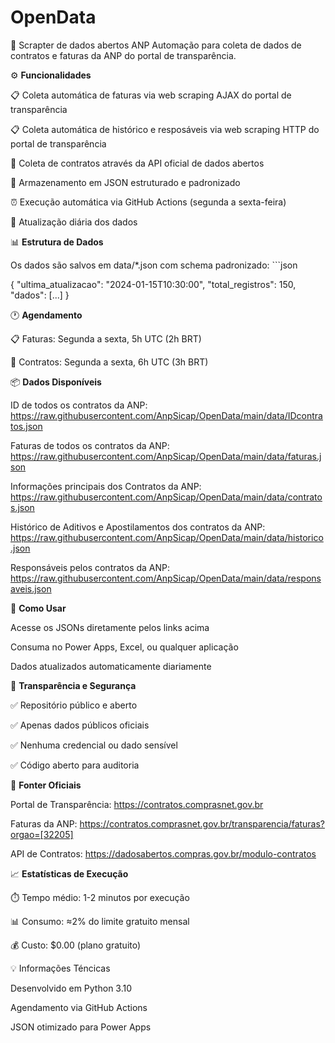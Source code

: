 # OpenData
🏢 Scrapter de dados abertos ANP
Automação para coleta de dados de contratos e faturas da ANP do portal de transparência.

⚙️ **Funcionalidades**

📋 Coleta automática de faturas via web scraping AJAX do portal de transparência

📋 Coleta automática de histórico e resposáveis via web scraping HTTP do portal de transparência

📄 Coleta de contratos através da API oficial de dados abertos

💾 Armazenamento em JSON estruturado e padronizado

⏰ Execução automática via GitHub Actions (segunda a sexta-feira)

🔄 Atualização diária dos dados


📊 **Estrutura de Dados**

Os dados são salvos em data/*.json com schema padronizado: ```json

{ "ultima_atualizacao": "2024-01-15T10:30:00", "total_registros": 150, "dados": [...] }


🕐 **Agendamento**

📋 Faturas: Segunda a sexta, 5h UTC (2h BRT)

📄 Contratos: Segunda a sexta, 6h UTC (3h BRT)



📦 **Dados Disponíveis**

ID de todos os contratos da ANP: https://raw.githubusercontent.com/AnpSicap/OpenData/main/data/IDcontratos.json

Faturas de todos os contratos da ANP: https://raw.githubusercontent.com/AnpSicap/OpenData/main/data/faturas.json

Informações principais dos Contratos da ANP: https://raw.githubusercontent.com/AnpSicap/OpenData/main/data/contratos.json

Histórico de Aditivos e Apostilamentos dos contratos da ANP: https://raw.githubusercontent.com/AnpSicap/OpenData/main/data/historico.json

Responsáveis pelos contratos da ANP: https://raw.githubusercontent.com/AnpSicap/OpenData/main/data/responsaveis.json



🚀 **Como Usar**

Acesse os JSONs diretamente pelos links acima

Consuma no Power Apps, Excel, ou qualquer aplicação

Dados atualizados automaticamente diariamente



🔐 **Transparência e Segurança**

✅ Repositório público e aberto

✅ Apenas dados públicos oficiais

✅ Nenhuma credencial ou dado sensível

✅ Código aberto para auditoria



🔗 **Fonter Oficiais**

Portal de Transparência: https://contratos.comprasnet.gov.br

Faturas da ANP: https://contratos.comprasnet.gov.br/transparencia/faturas?orgao=[32205]

API de Contratos: https://dadosabertos.compras.gov.br/modulo-contratos



📈 **Estatísticas de Execução**

⏱️ Tempo médio: 1-2 minutos por execução

📊 Consumo: ≈2% do limite gratuito mensal

💰 Custo: $0.00 (plano gratuito)

💡 Informações Téncicas

Desenvolvido em Python 3.10

Agendamento via GitHub Actions

JSON otimizado para Power Apps

